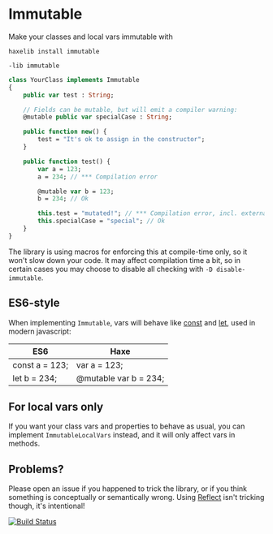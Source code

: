 # Immutable

Make your classes and local vars immutable with

`haxelib install immutable` 

`-lib immutable`

```haxe
class YourClass implements Immutable
{
	public var test : String;

	// Fields can be mutable, but will emit a compiler warning:
	@mutable public var specialCase : String;

	public function new() {
		test = "It's ok to assign in the constructor";
	}

	public function test() {
		var a = 123;
		a = 234; // *** Compilation error

		@mutable var b = 123;
		b = 234; // Ok

		this.test = "mutated!"; // *** Compilation error, incl. external access
		this.specialCase = "special"; // Ok
	}
}
```

The library is using macros for enforcing this at compile-time only, so it won't slow down your code. It may affect compilation time a bit, so in certain cases you may choose to disable all checking with `-D disable-immutable`.

## ES6-style

When implementing `Immutable`, vars will behave like [const](https://developer.mozilla.org/en/docs/Web/JavaScript/Reference/Statements/const) and [let](https://developer.mozilla.org/en-US/docs/Web/JavaScript/Reference/Statements/let), used in modern javascript:
	
ES6            | Haxe
-------------- | ---------------------
const a = 123; | var a = 123;
let b = 234;   | @mutable var b = 234;

## For local vars only

If you want your class vars and properties to behave as usual, you can implement `ImmutableLocalVars` instead, and it will only affect vars in methods.

## Problems?

Please open an issue if you happened to trick the library, or if you think something is conceptually or semantically wrong. Using [Reflect](http://api.haxe.org/Reflect.html) isn't tricking though, it's intentional!

[![Build Status](https://travis-ci.org/ciscoheat/immutable-hx.svg?branch=master)](https://travis-ci.org/ciscoheat/immutable-hx)

